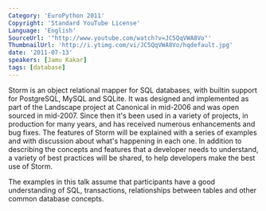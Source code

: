 ```yaml
---
Category: 'EuroPython 2011'
Copyright: 'Standard YouTube License'
Language: 'English'
SourceUrl: '"http://www.youtube.com/watch?v=JC5QqVWA8Vo"'
ThumbnailUrl: 'http://i.ytimg.com/vi/JC5QqVWA8Vo/hqdefault.jpg'
date: '2011-07-13'
speakers: [Jamu Kakar]
tags: [database]
---
```

Storm is an object relational mapper for SQL databases, with builtin support
for PostgreSQL, MySQL and SQLite. It was designed and implemented as part of
the Landscape project at Canonical in mid-2006 and was open sourced in
mid-2007. Since then it's been used in a variety of projects, in production
for many years, and has received numerous enhancements and bug fixes. The
features of Storm will be explained with a series of examples and with
discussion about what's happening in each one. In addition to describing the
concepts and features that a developer needs to understand, a variety of best
practices will be shared, to help developers make the best use of Storm.

The examples in this talk assume that participants have a good understanding
of SQL, transactions, relationships between tables and other common database
concepts.

